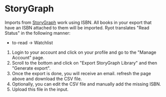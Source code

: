 # StoryGraph

Imports from [StoryGraph](https://thestorygraph.com) work using ISBN. All books
in your export that have an ISBN attached to them will be imported. Ryot
translates "Read Status" in the following manner:

- to-read -> Watchlist

1. Login to your account and click on your profile and go to the "Manage Account"
  page.
2. Scroll to the bottom and click on "Export StoryGraph Library" and then
  "Generate export".
3. Once the export is done, you will receive an email. refresh the page above and
  download the CSV file.
4. Optionally, you can edit the CSV file and manually add the missing ISBN.
5. Upload this file in the input.
